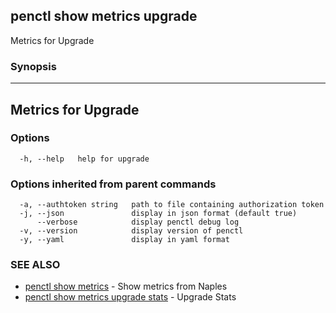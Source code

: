 ## penctl show metrics upgrade

Metrics for Upgrade

### Synopsis



---------------------------------
 Metrics for Upgrade
---------------------------------


### Options

```
  -h, --help   help for upgrade
```

### Options inherited from parent commands

```
  -a, --authtoken string   path to file containing authorization token
  -j, --json               display in json format (default true)
      --verbose            display penctl debug log
  -v, --version            display version of penctl
  -y, --yaml               display in yaml format
```

### SEE ALSO
* [penctl show metrics](penctl_show_metrics.md)	 - Show metrics from Naples
* [penctl show metrics upgrade stats](penctl_show_metrics_upgrade_stats.md)	 - Upgrade Stats

